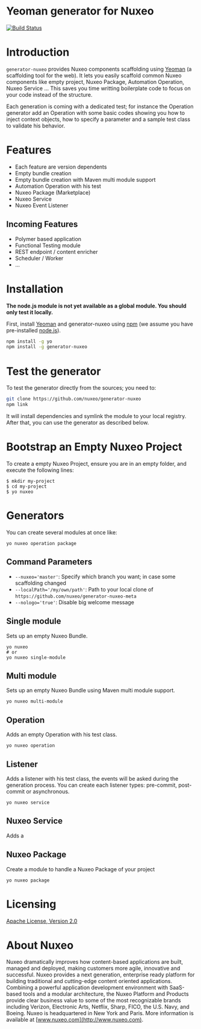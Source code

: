 # Yeoman generator for Nuxeo
[![Build Status](https://qa.nuxeo.org/jenkins/buildStatus/icon?job=tools_generator-nuxeo-master)](https://qa.nuxeo.org/jenkins/job/tools_generator-nuxeo-master/)

# Introduction
`generator-nuxeo` provides Nuxeo components scaffolding using [Yeoman](http://yeoman.io) (a scaffolding tool for the web). It lets you easily scaffold common Nuxeo components like empty project, Nuxeo Package, Automation Operation, Nuxeo Service ... This saves you time writting boilerplate code to focus on your code instead of the structure.

Each generation is coming with a dedicated test; for instance the Operation generator add an Operation with some basic codes showing you how to inject context objects, how to specify a parameter and a sample test class to validate his behavior.

# Features
- Each feature are version dependents
- Empty bundle creation
- Empty bundle creation with Maven multi module support
- Automation Operation with his test
- Nuxeo Package (Marketplace)
- Nuxeo Service
- Nuxeo Event Listener

## Incoming Features
- Polymer based application
- Functional Testing module
- REST endpoint / content enricher
- Scheduler / Worker
- ...

# Installation
**The node.js module is not yet available as a global module. You should only test it locally.**

First, install [Yeoman](http://yeoman.io) and generator-nuxeo using [npm](https://www.npmjs.com/) (we assume you have pre-installed [node.js](https://nodejs.org/)).

```bash
npm install -g yo
npm install -g generator-nuxeo
```

# Test the generator
To test the generator directly from the sources; you need to:

```bash
git clone https://github.com/nuxeo/generator-nuxeo
npm link
```

It will install dependencies and symlink the module to your local registry. After that, you can use the generator as described below.

# Bootstrap an Empty Nuxeo Project
To create a empty Nuxeo Project, ensure you are in an empty folder, and execute the following lines:

```
$ mkdir my-project
$ cd my-project
$ yo nuxeo
```

# Generators
You can create several modules at once like:

```
yo nuxeo operation package
```

## Command Parameters
- `--nuxeo='master'`: Specify which branch you want; in case some scaffolding changed
- `--localPath='/my/own/path'`: Path to your local clone of `https://github.com/nuxeo/generator-nuxeo-meta`
- `--nologo='true'`: Disable big welcome message

## Single module
Sets up an empty Nuxeo Bundle.

```
yo nuxeo
# or
yo nuxeo single-module
```

## Multi module
Sets up an empty Nuxeo Bundle using Maven multi module support.

```
yo nuxeo multi-module
```

## Operation
Adds an empty Operation with his test class.

```
yo nuxeo operation
```

## Listener
Adds a listener with his test class, the events will be asked during the generation process. You can create each listener types: pre-commit, post-commit or asynchronous.

```
yo nuxeo service
```

## Nuxeo Service
Adds a

## Nuxeo Package
Create a module to handle a Nuxeo Package of your project

```
yo nuxeo package
```

# Licensing
[Apache License, Version 2.0](http://www.apache.org/licenses/LICENSE-2.0)

# About Nuxeo
Nuxeo dramatically improves how content-based applications are built, managed and deployed, making customers more agile, innovative and successful. Nuxeo provides a next generation, enterprise ready platform for building traditional and cutting-edge content oriented applications. Combining a powerful application development environment with SaaS-based tools and a modular architecture, the Nuxeo Platform and Products provide clear business value to some of the most recognizable brands including Verizon, Electronic Arts, Netflix, Sharp, FICO, the U.S. Navy, and Boeing. Nuxeo is headquartered in New York and Paris. More information is available at [www.nuxeo.com](http://www.nuxeo.com).

